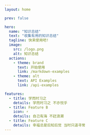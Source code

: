 ```yaml
---
layout: home

prev: false

hero:
  name: "知识总结"
  text: "收集有用的知识总结"
  tagline: 快来使用吧!
  image:
    src: /logo.png
    alt: 知识总结
  actions:
    - theme: brand
      text: 开始使用
      link: /markdown-examples
    - theme: alt
      text: API Examples
      link: /api-examples

features:
  - title: 学而时习之
    details: 学而时习之 不亦悦乎
  - title: Feature B
    icon: ⚡️
    details: 自己有海 不赶浪潮
  - title: Feature C
    details: 幸福总是后知后觉 当时只道寻常
---
```

